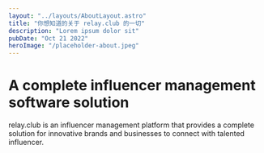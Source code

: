 ```yaml
---
layout: "../layouts/AboutLayout.astro"
title: "你想知道的关于 relay.club 的一切"
description: "Lorem ipsum dolor sit"
pubDate: "Oct 21 2022"
heroImage: "/placeholder-about.jpeg"
---
```


# A complete influencer management software solution

relay.club is an influencer management platform that provides a complete solution for innovative brands and businesses to connect with talented influencer.
